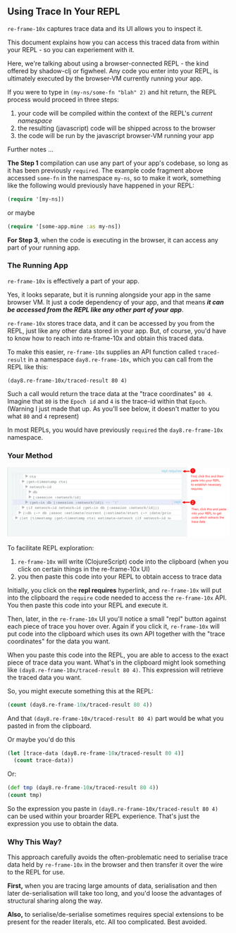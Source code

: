 ## Using Trace In Your REPL

`re-frame-10x` captures trace data and its UI allows you to inspect it. 

This document explains how you can access this traced data from within your REPL - so you can experiement with it. 

Here, we're talking about using a browser-connected REPL - the kind offered by shadow-clj or figwheel. Any code you enter into your REPL, is ultimately executed by the browser-VM currently running your app. 

If you were to type in `(my-ns/some-fn "blah" 2)` and hit return, 
the REPL process would proceed in three steps:
 1. your code will be compiled within the context of the REPL's *current namespace*
 2. the resulting (javascript) code will be shipped across to the browser 
 3. the code will be run by the javascript browser-VM running your app 
 
Further notes ...

**The Step 1** compilation can use any part of your app's codebase, so long as it 
has been previously `required`. The example code fragment above accessed `some-fn` 
in the namespace `my-ns`, so to make it work, something like the following would
previously have happened in your REPL: 
```clj
(require '[my-ns])
```
or maybe
```clj
(require '[some-app.mine :as my-ns])
```

**For Step 3**, when the code is executing in the browser, it can access any 
part of your running app. 

### The Running App

`re-frame-10x` is effectively a part of your app. 

Yes, it looks separate, but it is running alongside your app 
in the same browser VM. It just a code dependency of your app, and that means **_it can 
be accessed from the REPL like any other part of your app_**.

`re-frame-10x` stores trace data, and it can be accessed by you from the REPL, just like any other data stored in your app. 
But, of course, you'd have to know how to reach into re-frame-10x and obtain this traced data. 

To make this easier, `re-frame-10x` supplies an API function called `traced-result` 
in a namespace `day8.re-frame-10x`, which you can call from the REPL like this: 

``` 
(day8.re-frame-10x/traced-result 80 4)
```

Such a call would return the trace data at the "trace coordinates" `80 4`. Imagine that 
`80` is the `Epoch id` and `4` is the trace-id within that `Epoch`.
(Warning I just made that up. As you'll see below, it doesn't matter to you what `80` and `4` represent)

In most REPLs, you would have previously `required` the `day8.re-frame-10x` namespace.

### Your Method

![Estim8 demo](/docs/images/repl.png)

To facilitate REPL exploration:
  1. `re-frame-10x` will write (ClojureScript) code into the clipboard (when you click on certain things in the re-frame-10x UI)
  2. you then paste this code into your REPL to obtain access to trace data

Initially, you click on the **repl requires** hyperlink, and `re-frame-10x` will 
put into the clipboard the `require` code needed to access the `re-frame-10x` API.  
You then paste this code into your REPL and execute it. 
 
Then, later, in the `re-frame-10x` UI you'll notice a small "repl" 
button against each piece of trace you hover over. Again if you click it, `re-frame-10x` will put code into 
the clipboard which uses its own API together with the "trace coordinates" for the data you want. 

When you paste this code into the REPL, you are able to access to the exact 
piece of trace data you want.  What's in the clipboard might look something like `(day8.re-frame-10x/traced-result 80 4)`. This expression will retrieve the traced data you want. 

So, you might execute something this at the REPL: 
```clj
(count (day8.re-frame-10x/traced-result 80 4))
```

And that `(day8.re-frame-10x/traced-result 80 4)` part would be what you pasted in
from the clipboard.

Or maybe you'd do this
```clj
(let [trace-data (day8.re-frame-10x/traced-result 80 4)]
  (count trace-data))
```
Or:
```cljs
(def tmp (day8.re-frame-10x/traced-result 80 4))
(count tmp)
```

So the expression you paste in `(day8.re-frame-10x/traced-result 80 4)` can be used within your broarder REPL experience.  That's just the expression you use to obtain the data. 

### Why This Way?

This approach carefully avoids the often-problematic need to 
serialise trace data held by `re-frame-10x` in the browser and then 
transfer it over the wire to the REPL for use. 

**First,** when you are tracing large amounts of data, serialisation and then 
later de-serialisation will 
take too long, and you'd loose the advantages 
of structural sharing along the way. 

**Also,** to serialise/de-serialise sometimes requires special extensions to be 
present for the reader literals, etc.  All too complicated. Best avoided.  
